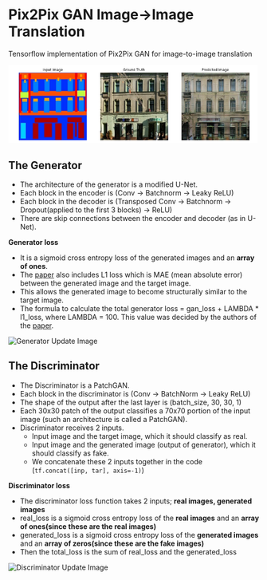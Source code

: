 # Pix2Pix GAN Image->Image Translation
Tensorflow implementation of Pix2Pix GAN for image-to-image translation

<img src="./output.png" width="500px"></img>

## The Generator ##
  * The architecture of the generator is a modified U-Net.
  * Each block in the encoder is (Conv -> Batchnorm -> Leaky ReLU)
  * Each block in the decoder is (Transposed Conv -> Batchnorm -> Dropout(applied to the first 3 blocks) -> ReLU)
  * There are skip connections between the encoder and decoder (as in U-Net).
  
  **Generator loss**
  * It is a sigmoid cross entropy loss of the generated images and an **array of ones**.
  * The [paper](https://arxiv.org/abs/1611.07004) also includes L1 loss which is MAE (mean absolute error) between the generated image and the target image.
  * This allows the generated image to become structurally similar to the target image.
  * The formula to calculate the total generator loss = gan_loss + LAMBDA * l1_loss, where LAMBDA = 100. This value was decided by the authors of the [paper](https://arxiv.org/abs/1611.07004).

![Generator Update Image](https://github.com/tensorflow/docs/blob/master/site/en/tutorials/generative/images/gen.png?raw=1)

## The Discriminator ##
  * The Discriminator is a PatchGAN.
  * Each block in the discriminator is (Conv -> BatchNorm -> Leaky ReLU)
  * The shape of the output after the last layer is (batch_size, 30, 30, 1)
  * Each 30x30 patch of the output classifies a 70x70 portion of the input image (such an architecture is called a PatchGAN).
  * Discriminator receives 2 inputs.
    * Input image and the target image, which it should classify as real.
    * Input image and the generated image (output of generator), which it should classify as fake.
    * We concatenate these 2 inputs together in the code (`tf.concat([inp, tar], axis=-1)`)
    
**Discriminator loss**
  * The discriminator loss function takes 2 inputs; **real images, generated images**
  * real_loss is a sigmoid cross entropy loss of the **real images** and an **array of ones(since these are the real images)**
  * generated_loss is a sigmoid cross entropy loss of the **generated images** and an **array of zeros(since these are the fake images)**
  * Then the total_loss is the sum of real_loss and the generated_loss   
  
![Discriminator Update Image](https://github.com/tensorflow/docs/blob/master/site/en/tutorials/generative/images/dis.png?raw=1)

